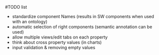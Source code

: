 #TODO list
- standardize component Names (results in SW components when used with an ontology)
- automatic selection of right components (semantic annotation can be used)
- allow multiple views/edit tabs on each property
- think about cross property values (in charts)
- input validation & removing empty values
